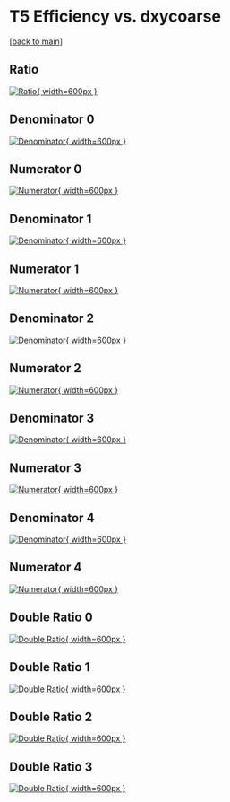 # T5 Efficiency vs. dxycoarse

[[back to main](./)]



## Ratio

[![Ratio](../mtv/var/T5_vtr_321_1_eff_dxycoarse.png){ width=600px }](../mtv/var/T5_vtr_321_1_eff_dxycoarse.pdf)

## Denominator 0

[![Denominator](../mtv/den/T5_vtr_321_1_eff_dxycoarse_den0.png){ width=600px }](../mtv/den/T5_vtr_321_1_eff_dxycoarse_den0.pdf)

## Numerator 0

[![Numerator](../mtv/num/T5_vtr_321_1_eff_dxycoarse_num0.png){ width=600px }](../mtv/num/T5_vtr_321_1_eff_dxycoarse_num0.pdf)

## Denominator 1

[![Denominator](../mtv/den/T5_vtr_321_1_eff_dxycoarse_den1.png){ width=600px }](../mtv/den/T5_vtr_321_1_eff_dxycoarse_den1.pdf)

## Numerator 1

[![Numerator](../mtv/num/T5_vtr_321_1_eff_dxycoarse_num1.png){ width=600px }](../mtv/num/T5_vtr_321_1_eff_dxycoarse_num1.pdf)

## Denominator 2

[![Denominator](../mtv/den/T5_vtr_321_1_eff_dxycoarse_den2.png){ width=600px }](../mtv/den/T5_vtr_321_1_eff_dxycoarse_den2.pdf)

## Numerator 2

[![Numerator](../mtv/num/T5_vtr_321_1_eff_dxycoarse_num2.png){ width=600px }](../mtv/num/T5_vtr_321_1_eff_dxycoarse_num2.pdf)

## Denominator 3

[![Denominator](../mtv/den/T5_vtr_321_1_eff_dxycoarse_den3.png){ width=600px }](../mtv/den/T5_vtr_321_1_eff_dxycoarse_den3.pdf)

## Numerator 3

[![Numerator](../mtv/num/T5_vtr_321_1_eff_dxycoarse_num3.png){ width=600px }](../mtv/num/T5_vtr_321_1_eff_dxycoarse_num3.pdf)

## Denominator 4

[![Denominator](../mtv/den/T5_vtr_321_1_eff_dxycoarse_den4.png){ width=600px }](../mtv/den/T5_vtr_321_1_eff_dxycoarse_den4.pdf)

## Numerator 4

[![Numerator](../mtv/num/T5_vtr_321_1_eff_dxycoarse_num4.png){ width=600px }](../mtv/num/T5_vtr_321_1_eff_dxycoarse_num4.pdf)

## Double Ratio 0

[![Double Ratio](../mtv/ratio/T5_vtr_321_1_eff_dxycoarse_ratio0.png){ width=600px }](../mtv/ratio/T5_vtr_321_1_eff_dxycoarse_ratio0.pdf)

## Double Ratio 1

[![Double Ratio](../mtv/ratio/T5_vtr_321_1_eff_dxycoarse_ratio1.png){ width=600px }](../mtv/ratio/T5_vtr_321_1_eff_dxycoarse_ratio1.pdf)

## Double Ratio 2

[![Double Ratio](../mtv/ratio/T5_vtr_321_1_eff_dxycoarse_ratio2.png){ width=600px }](../mtv/ratio/T5_vtr_321_1_eff_dxycoarse_ratio2.pdf)

## Double Ratio 3

[![Double Ratio](../mtv/ratio/T5_vtr_321_1_eff_dxycoarse_ratio3.png){ width=600px }](../mtv/ratio/T5_vtr_321_1_eff_dxycoarse_ratio3.pdf)

